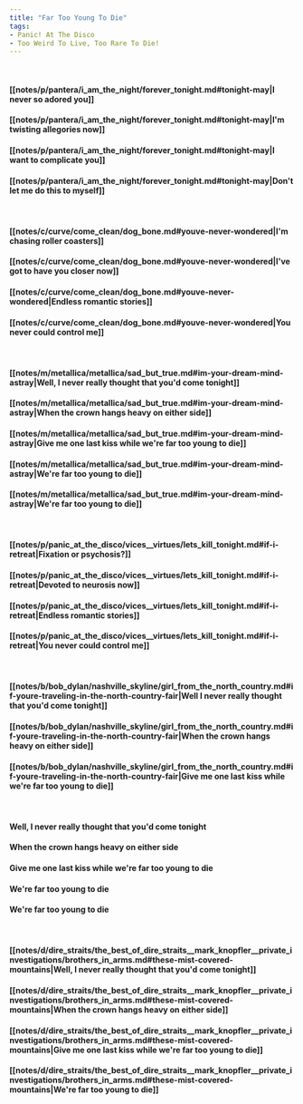 ```yaml
---
title: "Far Too Young To Die"
tags:
- Panic! At The Disco
- Too Weird To Live, Too Rare To Die!
---
```

&nbsp;
#### [[notes/p/pantera/i_am_the_night/forever_tonight.md#tonight-may|I never so adored you]]
#### [[notes/p/pantera/i_am_the_night/forever_tonight.md#tonight-may|I'm twisting allegories now]]
#### [[notes/p/pantera/i_am_the_night/forever_tonight.md#tonight-may|I want to complicate you]]
#### [[notes/p/pantera/i_am_the_night/forever_tonight.md#tonight-may|Don't let me do this to myself]]
&nbsp;
#### [[notes/c/curve/come_clean/dog_bone.md#youve-never-wondered|I'm chasing roller coasters]]
#### [[notes/c/curve/come_clean/dog_bone.md#youve-never-wondered|I've got to have you closer now]]
#### [[notes/c/curve/come_clean/dog_bone.md#youve-never-wondered|Endless romantic stories]]
#### [[notes/c/curve/come_clean/dog_bone.md#youve-never-wondered|You never could control me]]
&nbsp;
#### [[notes/m/metallica/metallica/sad_but_true.md#im-your-dream-mind-astray|Well, I never really thought that you'd come tonight]]
#### [[notes/m/metallica/metallica/sad_but_true.md#im-your-dream-mind-astray|When the crown hangs heavy on either side]]
#### [[notes/m/metallica/metallica/sad_but_true.md#im-your-dream-mind-astray|Give me one last kiss while we're far too young to die]]
#### [[notes/m/metallica/metallica/sad_but_true.md#im-your-dream-mind-astray|We're far too young to die]]
#### [[notes/m/metallica/metallica/sad_but_true.md#im-your-dream-mind-astray|We're far too young to die]]
&nbsp;
#### [[notes/p/panic_at_the_disco/vices__virtues/lets_kill_tonight.md#if-i-retreat|Fixation or psychosis?]]
#### [[notes/p/panic_at_the_disco/vices__virtues/lets_kill_tonight.md#if-i-retreat|Devoted to neurosis now]]
#### [[notes/p/panic_at_the_disco/vices__virtues/lets_kill_tonight.md#if-i-retreat|Endless romantic stories]]
#### [[notes/p/panic_at_the_disco/vices__virtues/lets_kill_tonight.md#if-i-retreat|You never could control me]]
&nbsp;
#### [[notes/b/bob_dylan/nashville_skyline/girl_from_the_north_country.md#if-youre-traveling-in-the-north-country-fair|Well I never really thought that you'd come tonight]]
#### [[notes/b/bob_dylan/nashville_skyline/girl_from_the_north_country.md#if-youre-traveling-in-the-north-country-fair|When the crown hangs heavy on either side]]
#### [[notes/b/bob_dylan/nashville_skyline/girl_from_the_north_country.md#if-youre-traveling-in-the-north-country-fair|Give me one last kiss while we're far too young to die]]
&nbsp;
#### Well, I never really thought that you'd come tonight
#### When the crown hangs heavy on either side
#### Give me one last kiss while we're far too young to die
#### We're far too young to die
#### We're far too young to die
&nbsp;
#### [[notes/d/dire_straits/the_best_of_dire_straits__mark_knopfler__private_investigations/brothers_in_arms.md#these-mist-covered-mountains|Well, I never really thought that you'd come tonight]]
#### [[notes/d/dire_straits/the_best_of_dire_straits__mark_knopfler__private_investigations/brothers_in_arms.md#these-mist-covered-mountains|When the crown hangs heavy on either side]]
#### [[notes/d/dire_straits/the_best_of_dire_straits__mark_knopfler__private_investigations/brothers_in_arms.md#these-mist-covered-mountains|Give me one last kiss while we're far too young to die]]
#### [[notes/d/dire_straits/the_best_of_dire_straits__mark_knopfler__private_investigations/brothers_in_arms.md#these-mist-covered-mountains|We're far too young to die]]

